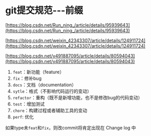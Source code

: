 # git提交规范---前缀

[https://blog.csdn.net/Run_ning_/article/details/95939643](https://blog.csdn.net/Run_ning_/article/details/95939643)

[https://blog.csdn.net/weixin_42343307/article/details/124911724](https://blog.csdn.net/weixin_42343307/article/details/124911724)

[https://blog.csdn.net/y491887095/article/details/80594043](https://blog.csdn.net/y491887095/article/details/80594043)

1. `feat`：新功能（feature）
2. `fix`：修补bug
3. `docs`：文档（documentation）
4. `sytle`：格式（不影响代码运行的变动）
5. `refactor`：重构（既不是新增功能，也不是修改bug的代码变动）
6. `test`：增加测试
7. `chore`：构建过程或者辅助工具的变动
8. `perf`: 优化

如果type未`feat`和`fix`，则改commit将肯定出现在 Change log 中